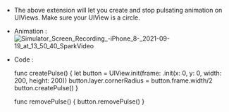 - The above extension will let you create and stop pulsating animation on UIViews. Make sure your UIView is a circle.

- Animation :
![Simulator_Screen_Recording_-_iPhone_8_-_2021-09-19_at_13_50_40_SparkVideo](https://user-images.githubusercontent.com/16226329/133920656-c632ebda-24de-43e7-82ae-81c702439110.gif)

- Code :

  func createPulse() {
        let button = UIView.init(frame: .init(x: 0, y: 0, width: 200, height: 200))
        button.layer.cornerRadius = button.frame.width/2
        button.createPulse()
    }
    
    func removePulse() {
        button.removePulse()
    }

<!---
HimanDhawan/HimanDhawan is a ✨ special ✨ repository because its `README.md` (this file) appears on your GitHub profile.
You can click the Preview link to take a look at your changes.
--->
